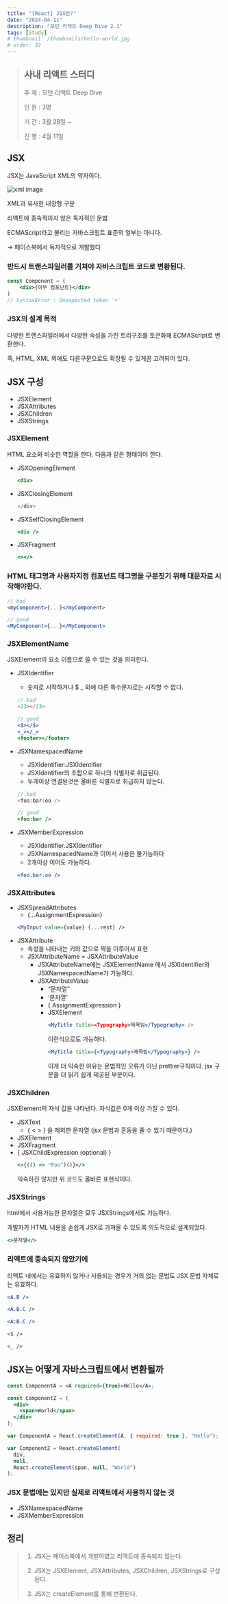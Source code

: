 ```yaml
---
title: "[React] JSX란?"
date: "2024-04-11"
description: "모던 리액트 Deep Dive 2.1"
tags: [Study]
# thumbnail: /thumbnails/hello-world.jpg
# order: 32
---
```


> ## 사내 리액트 스터디
>
> 주 제 : 모던 리액트 Deep Dive
>
> 인 원 : 3명
>
> 기 간 : 3월 28일 ~
>
> 진 행 : 4월 11일

## JSX

JSX는 JavaScript XML의 약자이다.

<img src="./react-deepdive-2.1-1.png" alt="xml image" />

XML과 유사한 내장형 구문

리액트에 종속적이지 않은 독자적인 문법

ECMAScript라고 불리는 자바스크립트 표준의 일부는 아니다.

→ 페이스북에서 독자적으로 개발했다

### 반드시 트랜스파일러를 거쳐야 자바스크립트 코드로 변환된다.

```jsx
const Component = (
	<div>{아무 컴포넌트}</div>
)
// SyntaxError : Unexpected token '<'
```

### JSX의 설계 목적

다양한 트랜스파일러에서 다양한 속성을 가진 트리구조를 토큰화해 ECMAScript로 변환한다.

즉, HTML, XML 외에도 다른구문으로도 확장될 수 있게끔 고려되어 있다.

## JSX 구성

- JSXElement
- JSXAttributes
- JSXChildren
- JSXStrings

### JSXElement

HTML 요소와 비슷한 역할을 한다. 다음과 같은 형태여야 한다.

- JSXOpeningElement
  ```jsx
  <div>
  ```
- JSXClosingElement
  ```jsx
  </div>
  ```
- JSXSelfClosingElement
  ```jsx
  <div />
  ```
- JSXFragment
  ```jsx
  <></>
  ```

### HTML 태그명과 사용자지정 컴포넌트 태그명을 구분짓기 위해 대문자로 시작해야한다.

```jsx
// bad
<myComponent>{...}</myComponent>

// good
<MyComponent>{...}</MyComponent>
```

### JSXElementName

JSXElement의 요소 이름으로 쓸 수 있는 것을 의미한다.

- JSXIdentifier

  - 숫자로 시작하거나 $ \_ 외에 다른 특수문자로는 시작할 수 없다.

  ```jsx
  // bad
  <23></23>

  // good
  <$></$>
  <_></_>
  <footer></footer>
  ```

- JSXNamespacedName

  - JSXIdentifier:JSXIdentifier
  - JSXIdentifier의 조합으로 하나의 식별자로 취급된다.
  - 두개이상 연결된것은 올바른 식별자로 취급하지 않는다.

  ```jsx
  // bad
  <foo:bar:oo />

  // good
  <foo:bar />
  ```

- JSXMemberExpression
  - JSXIdentifier.JSXIdentifier
  - JSXNamespacedName과 이어서 사용은 불가능하다
  - 2개이상 이어도 가능하다.
  ```jsx
  <foo.bar.oo />
  ```

### JSXAttributes

- JSXSpreadAttributes
  - {…AssignmentExpression}
  ```jsx
  <MyInput value={value} {...rest} />
  ```
- JSXAttribute
  - 속성을 나타내는 키와 값으로 짝을 이루어서 표현
  - JSXAttributeName = JSXAttributeValue
    - JSXAttributeName에는 JSXElementName 에서 JSXIdentifier와 JSXNamespacedName가 가능하다.
    - JSXAttributeValue
      - “문자열”
      - ‘문자열’
      - { AssignmentExpression }
      - JSXElement
        ```jsx
        <MyTitle title=<Typography>제목임</Typography> />
        ```
        이런식으로도 가능하다.
        ```jsx
        <MyTitle title={<Typography>제목임</Typography>} />
        ```
        이게 더 익숙한 이유는 문법적인 오류가 아닌 prettier규칙이다.
        jsx 구문을 더 읽기 쉽게 제공된 부분이다.

### JSXChildren

JSXElement의 자식 값을 나타낸다. 자식값은 0개 이상 가질 수 있다.

- JSXText
  - { < > } 을 제외한 문자열 (jsx 문법과 혼동을 줄 수 있기 때문이다.)
- JSXElement
- JSXFragment
- { JSXChildExpression (optional) }
  ```jsx
  <>{(() => "Foo")()}</>
  ```
  익숙하진 않지만 위 코드도 올바른 표현식이다.

### JSXStrings

html에서 사용가능한 문자열은 모두 JSXStrings에서도 가능하다.

개발자가 HTML 내용을 손쉽게 JSX로 가져올 수 있도록 의도적으로 설계되었다.

```jsx
<>문자열</>
```

### 리액트에 종속되지 않았기에

리액트 내에서는 유효하지 않거나 사용되는 경우가 거의 없는 문법도 JSX 문법 자체로는 유효하다.

```jsx
<A.B />

<A.B.C />

<A:B.C />

<$ />

<_ />
```

## JSX는 어떻게 자바스크립트에서 변환될까

```jsx
const ComponentA = <A required={true}>Hello</A>;

const ComponentZ = (
  <div>
    <span>World</span>
  </div>
);
```

```jsx
var ComponentA = React.createElement(A, { required: true }, "Hello");

var ComponentZ = React.createElement(
  div,
  null,
  React.createElement(span, null, "World")
);
```

### JSX 문법에는 있지만 실제로 리액트에서 사용하지 않는 것

- JSXNamespacedName
- JSXMemberExpression

## 정리

> 1. JSX는 페이스북에서 개발하였고 리액트에 종속되지 않는다.
>
> 2. JSX는 JSXElement, JSXAttributes, JSXChildren, JSXStrings로 구성된다.
>
> 3. JSX는 createElement를 통해 변환된다.
